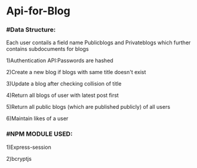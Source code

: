 # Api-for-Blog

<h3>#Data Structure:</h3>

Each user contails a field name Publicblogs and Privateblogs which further contains subdocuments for blogs


1)Authentication API:Passwords are hashed

2)Create a new blog if blogs with same title doesn't exist

3)Update a blog after checking collision of title

4)Return all blogs of user with latest post first

5)Return all public blogs (which are published publicly) of all users

6)Maintain likes of a user

<h3>#NPM MODULE USED:</h3>

1)Express-session

2)bcryptjs
